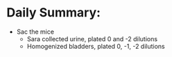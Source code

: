 # Daily Summary:
- Sac the mice
  * Sara collected urine, plated 0 and -2 dilutions
  * Homogenized bladders, plated 0, -1, -2 dilutions
  
  
